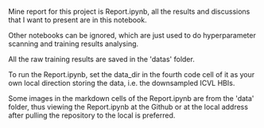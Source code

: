 Mine report for this project is Report.ipynb, all the results and discussions that I want to present are in this notebook.

Other notebooks can be ignored, which are just used to do hyperparameter scanning and training results analysing.

All the raw training results are saved in the 'datas' folder.

To run the Report.ipynb, set the data_dir in the fourth code cell of it as your own local direction storing the data, i.e. the downsampled ICVL HBIs.

Some images in the markdown cells of the Report.ipynb are from the 'data' folder, thus viewing the Report.ipynb at the Github or at the local address after pulling the repository to the local is preferred.
